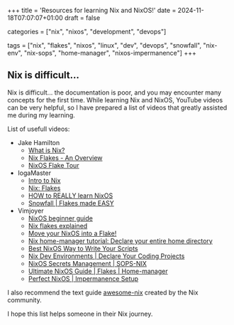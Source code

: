 +++
title = 'Resources for learning Nix and NixOS!'
date = 2024-11-18T07:07:07+01:00
draft = false

categories = ["nix", "nixos", "development", "devops"]

tags = ["nix", "flakes", "nixos", "linux", "dev", "devops", "snowfall", "nix-env", "nix-sops", "home-manager", "nixos-impermanence"]
+++

## Nix is difficult...

Nix is difficult... the documentation is poor, and you may encounter many concepts for the first time. While learning Nix and NixOS, YouTube videos can be very helpful, so I have prepared a list of videos that greatly assisted me during my learning.

List of usefull videos:
 
 - Jake Hamilton
    - [What is Nix?](https://youtu.be/Atn565V7tt8?si=3FJfgV0GbW5_Sfc9)
    - [Nix Flakes - An Overview](https://youtu.be/cw4wJjjQYMU?si=GUyIrX3svknWr01G)
    - [NixOS Flake Tour](https://youtu.be/ARjAsEJ9WVY?si=gES1FUphCNaY-FPd)
 - IogaMaster
    - [Intro to Nix](https://youtu.be/ua3bjgrcOg8?si=mlNDOKD3b8sYaWdr)
    - [Nix: Flakes](https://youtu.be/ylL6CFEw0Ck?si=9ixZ0ovIC4xS_NlM)
    - [HOW to REALLY learn NixOS](https://youtu.be/1ED9b7ERTzI?si=hXwHTY--Lk0EqbFX)
    - [Snowfall | Flakes made EASY](https://youtu.be/C4_P2wVbdFU?si=CD5AuUiHJKUX-YSC)
 - Vimjoyer
    - [NixOS beginner guide](https://youtu.be/bjTxiFLSNFA?si=KVUZICc45O3qx5-3)
    - [Nix flakes explained](https://youtu.be/S3VBi6kHw5c?si=fuBQ82LEKozUDXqN)
    - [Move your NixOS into a Flake!](https://youtu.be/rEovNpg7J0M?si=F5tpV6bxNnmvE8hs)
    - [Nix home-manager tutorial: Declare your entire home directory](https://youtu.be/FcC2dzecovw?si=1MC0Hf2xmKm2NJau)
    - [Best NixOS Way to Write Your Scripts](https://youtu.be/diIh0P12arA?si=q6W0vLKbSu_MEidW)
    - [Nix Dev Environments | Declare Your Coding Projects](https://youtu.be/yQwW8dkuHqw?si=PcXos65_tsZR8pm-)
    - [NixOS Secrets Management | SOPS-NIX](https://youtu.be/G5f6GC7SnhU?si=ITlTAsHtHw7_MQz6)
    - [Ultimate NixOS Guide | Flakes | Home-manager](https://youtu.be/F5L8e6WGEF0?si=EEdEeHfpJHTplPWL)
    - [Perfect NixOS | Impermanence Setup](https://youtu.be/YPKwkWtK7l0?si=PPjA35yA0dqncpVH)

I also recommend the text guide [awesome-nix](https://nix-community.github.io/awesome-nix/) created by the Nix community.  

I hope this list helps someone in their Nix journey.
